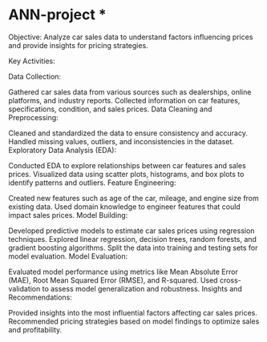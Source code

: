 # ANN-project *    
Objective:
Analyze car sales data to understand factors influencing prices and provide insights for pricing strategies.

Key Activities:

Data Collection:

Gathered car sales data from various sources such as dealerships, online platforms, and industry reports.
Collected information on car features, specifications, condition, and sales prices.
Data Cleaning and Preprocessing:

Cleaned and standardized the data to ensure consistency and accuracy.
Handled missing values, outliers, and inconsistencies in the dataset.
Exploratory Data Analysis (EDA):

Conducted EDA to explore relationships between car features and sales prices.
Visualized data using scatter plots, histograms, and box plots to identify patterns and outliers.
Feature Engineering:

Created new features such as age of the car, mileage, and engine size from existing data.
Used domain knowledge to engineer features that could impact sales prices.
Model Building:

Developed predictive models to estimate car sales prices using regression techniques.
Explored linear regression, decision trees, random forests, and gradient boosting algorithms.
Split the data into training and testing sets for model evaluation.
Model Evaluation:

Evaluated model performance using metrics like Mean Absolute Error (MAE), Root Mean Squared Error (RMSE), and R-squared.
Used cross-validation to assess model generalization and robustness.
Insights and Recommendations:

Provided insights into the most influential factors affecting car sales prices.
Recommended pricing strategies based on model findings to optimize sales and profitability.


